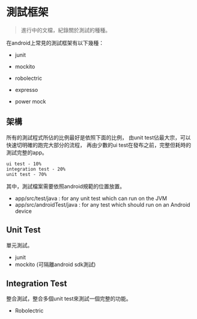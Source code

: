 # 測試框架

> 進行中的文檔，紀錄關於測試的種種。

在android上常見的測試框架有以下幾種：

- junit
- mockito
- robolectric
- expresso

- power mock


## 架構

所有的測試程式所佔的比例最好是依照下面的比例，
由unit test佔最大宗，可以快速切明確的跑完大部分的流程，
再由少數的ui test在發布之前，完整但耗時的測試完整的app。

	ui test - 10%
	integration test - 20%
	unit test - 70%

其中，測試檔案需要依照android規範的位置放置。

- app/src/test/java : for any unit test which can run on the JVM
- app/src/androidTest/java : for any test which should run on an Android device


## Unit Test

單元測試。

- junit
- mockito (可隔離android sdk測試)

## Integration Test 

整合測試，整合多個unit test來測試一個完整的功能。


- Robolectric 